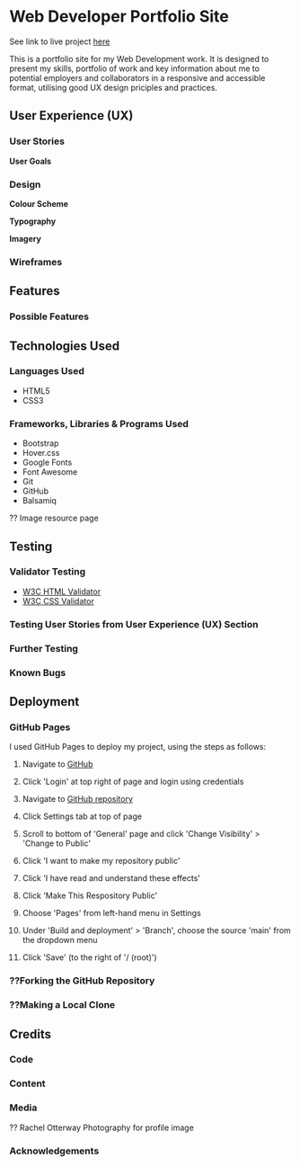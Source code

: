 # Web Developer Portfolio Site

See link to live project [here](https://sscales-dev.github.io/portfolio-site-msp1/)

This is a portfolio site for my Web Development work. It is designed to present my skills, portfolio of work and key information about me to potential employers and collaborators in a responsive and accessible format, utilising good UX design priciples and practices.

## User Experience (UX)

### User Stories

**User Goals**

### Design

**Colour Scheme**


**Typography**


**Imagery**



### Wireframes

## Features 

### Possible Features

## Technologies Used

### Languages Used

- HTML5
- CSS3

### Frameworks, Libraries & Programs Used

- Bootstrap
- Hover.css
- Google Fonts
- Font Awesome
- Git
- GitHub
- Balsamiq

?? Image resource page

## Testing 

### Validator Testing 

- [W3C HTML Validator](https://validator.w3.org/nu/?doc=https%3A%2F%2Fcode-institute-org.github.io%2Flove-running-2.0%2Findex.html)
- [W3C CSS Validator](https://jigsaw.w3.org/css-validator/validator?uri=https%3A%2F%2Fvalidator.w3.org%2Fnu%2F%3Fdoc%3Dhttps%253A%252F%252Fcode-institute-org.github.io%252Flove-running-2.0%252Findex.html&profile=css3svg&usermedium=all&warning=1&vextwarning=&lang=en#css)

### Testing User Stories from User Experience (UX) Section

### Further Testing

### Known Bugs

## Deployment

### GitHub Pages

I used GitHub Pages to deploy my project, using the steps as follows:

1) Navigate to [GitHub](https://github.com)
2) Click 'Login' at top right of page and login using credentials
3) Navigate to [GitHub repository](https://github.com/sscales-dev/portfolio-site-msp1)
4) Click Settings tab at top of page

5) Scroll to bottom of 'General' page and click 'Change Visibility' > 'Change to Public'
6) Click 'I want to make my repository public'
7) Click 'I have read and understand these effects'
8) Click 'Make This Respository Public'

7) Choose 'Pages' from left-hand menu in Settings
8) Under 'Build and deployment' > 'Branch', choose the source 'main' from the dropdown menu
9) Click 'Save' (to the right of '/ (root)')

### ??Forking the GitHub Repository

### ??Making a Local Clone

## Credits 

### Code

### Content 

### Media

?? Rachel Otterway Photography for profile image

### Acknowledgements